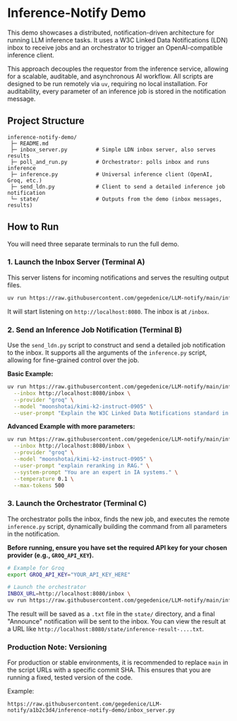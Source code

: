 # Inference-Notify Demo

This demo showcases a distributed, notification-driven architecture for running LLM inference tasks. It uses a W3C Linked Data Notifications (LDN) inbox to receive jobs and an orchestrator to trigger an OpenAI-compatible inference client.

This approach decouples the requestor from the inference service, allowing for a scalable, auditable, and asynchronous AI workflow. All scripts are designed to be run remotely via `uv`, requiring no local installation. For auditability, every parameter of an inference job is stored in the notification message.

## Project Structure

```
inference-notify-demo/
 ├─ README.md
 ├─ inbox_server.py         # Simple LDN inbox server, also serves results
 ├─ poll_and_run.py         # Orchestrator: polls inbox and runs inference
 ├─ inference.py            # Universal inference client (OpenAI, Groq, etc.)
 ├─ send_ldn.py             # Client to send a detailed inference job notification
 └─ state/                  # Outputs from the demo (inbox messages, results)
```

## How to Run

You will need three separate terminals to run the full demo.

### 1. Launch the Inbox Server (Terminal A)

This server listens for incoming notifications and serves the resulting output files.

```bash
uv run https://raw.githubusercontent.com/gegedenice/LLM-notify/main/inference-notify-demo/inbox_server.py
```

It will start listening on `http://localhost:8080`. The inbox is at `/inbox`.

### 2. Send an Inference Job Notification (Terminal B)

Use the `send_ldn.py` script to construct and send a detailed job notification to the inbox. It supports all the arguments of the `inference.py` script, allowing for fine-grained control over the job.

**Basic Example:**
```bash
uv run https://raw.githubusercontent.com/gegedenice/LLM-notify/main/inference-notify-demo/send_ldn.py \
  --inbox http://localhost:8080/inbox \
  --provider "groq" \
  --model "moonshotai/kimi-k2-instruct-0905" \
  --user-prompt "Explain the W3C Linked Data Notifications standard in 3 sentences."
```

**Advanced Example with more parameters:**
```bash
uv run https://raw.githubusercontent.com/gegedenice/LLM-notify/main/inference-notify-demo/send_ldn.py \
  --inbox http://localhost:8080/inbox \
  --provider "groq" \
  --model "moonshotai/kimi-k2-instruct-0905" \
  --user-prompt "explain reranking in RAG." \
  --system-prompt "You are an expert in IA systems." \
  --temperature 0.1 \
  --max-tokens 500
```

### 3. Launch the Orchestrator (Terminal C)

The orchestrator polls the inbox, finds the new job, and executes the remote `inference.py` script, dynamically building the command from all parameters in the notification.

**Before running, ensure you have set the required API key for your chosen provider (e.g., `GROQ_API_KEY`).**

```bash
# Example for Groq
export GROQ_API_KEY="YOUR_API_KEY_HERE"

# Launch the orchestrator
INBOX_URL=http://localhost:8080/inbox \
uv run https://raw.githubusercontent.com/gegedenice/LLM-notify/main/inference-notify-demo/poll_and_run.py
```

The result will be saved as a `.txt` file in the `state/` directory, and a final "Announce" notification will be sent to the inbox. You can view the result at a URL like `http://localhost:8080/state/inference-result-....txt`.

### Production Note: Versioning

For production or stable environments, it is recommended to replace `main` in the script URLs with a specific commit SHA. This ensures that you are running a fixed, tested version of the code.

Example:
```
https://raw.githubusercontent.com/gegedenice/LLM-notify/a1b2c3d4/inference-notify-demo/inbox_server.py
```